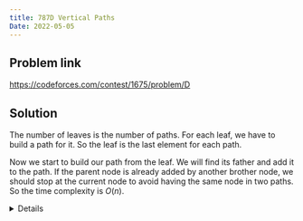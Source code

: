 ```yaml
---
title: 787D Vertical Paths
Date: 2022-05-05
---
```


## Problem link

https://codeforces.com/contest/1675/problem/D

## Solution

The number of leaves is the number of paths. For each leaf, we have to build a path for it. So the leaf is the last element for each path. 

Now we start to build our path from the leaf. We will find its father and add it to the path. If the parent node is already added by another brother node, we should stop at the current node to avoid having the same node in two paths. So the time complexity is $O(n)$.

<details>
```cpp
		vector<vector<int>> anss;
        for (int i = 0; i < leaf.size(); i++) {
            vector<int> cur_ans;
            int cur_node = leaf[i];
            cur_ans.push_back(cur_node);
            done[cur_node] = true;
            while (done[p[cur_node]] == false) {
                done[p[cur_node]] = true;
                cur_node = p[cur_node];
                cur_ans.push_back(cur_node);
            }
            std::reverse(cur_ans.begin(), cur_ans.end());
            anss.push_back(cur_ans);
        }
```
</details>





